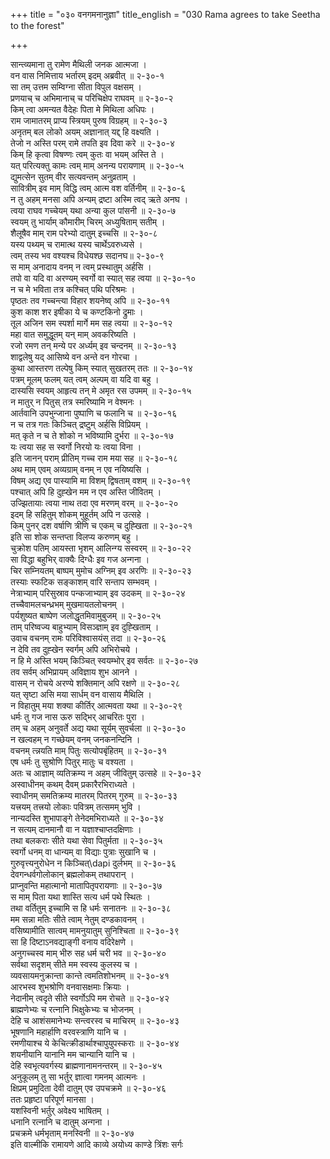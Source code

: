 +++
title = "०३० वनगमनानुज्ञा"
title_english = "030 Rama agrees to take Seetha to the forest"

+++
<div class="audioEmbed"  caption="श्रीराम-हरिसीताराममूर्ति-घनपाठिभ्यां वचनम्" src="https://archive.org/download/Ramayana-recitation-Sriram-harisItArAmamUrti-Ghanapaati-v2/Kanda_2/Kanda_2_AYK-030-Vanagama_Naanugnaa.mp3"></div>

सान्त्व्यमाना तु रामेण मैथिली जनक आत्मजा ।  
वन वास निमित्ताय भर्तारम् इदम् अब्रवीत् ॥ २-३०-१  
सा तम् उत्तम सम्विग्ना सीता विपुल वक्षसम् ।  
प्रणयाच् च अभिमानाच् च परिचिक्षेप राघवम् ॥ २-३०-२  
किम् त्वा अमन्यत वैदेहः पिता मे मिथिला अधिपः ।  
राम जामातरम् प्राप्य स्त्रियम् पुरुष विग्रहम् ॥ २-३०-३  
अनृतम् बल लोको अयम् अज्ञानात् यद्द् हि वक्ष्यति ।  
तेजो न अस्ति परम् रामे तपति इव दिवा करे ॥ २-३०-४  
किम् हि कृत्वा विषण्णः त्वम् कुतः वा भयम् अस्ति ते ।  
यत् परित्यक्तु कामः त्वम् माम् अनन्य परायणाम् ॥ २-३०-५  
द्युमत्सेन सुतम् वीर सत्यवन्तम् अनुव्रताम् ।  
सावित्रीम् इव माम् विद्धि त्वम् आत्म वश वर्तिनीम् ॥ २-३०-६  
न तु अहम् मनसा अपि अन्यम् द्रष्टा अस्मि त्वद् ऋते अनघ ।  
त्वया राघव गच्चेयम् यथा अन्या कुल पांसनी ॥ २-३०-७  
स्वयम् तु भार्याम् कौमारीम् चिरम् अध्युषिताम् सतीम् ।  
शैलूषैव माम् राम परेभ्यो दातुम् इच्चसि ॥ २-३०-८  
यस्य पथ्यम् च रामात्थ यस्य चार्थेऽवरुध्यसे ।  
त्वम् तस्य भव वश्यश्च विधेयश्छ सदानघ॥ २-३०-९  
स माम् अनादाय वनम् न त्वम् प्रस्थातुम् अर्हसि ।  
तपो वा यदि वा अरण्यम् स्वर्गो वा स्यात् सह त्वया ॥ २-३०-१०  
न च मे भविता तत्र कश्चित् पथि परिश्रमः ।  
पृष्ठतः तव गच्चन्त्या विहार शयनेष्व् अपि ॥ २-३०-११  
कुश काश शर इषीका ये च कण्टकिनो द्रुमाः ।  
तूल अजिन सम स्पर्शा मार्गे मम सह त्वया ॥ २-३०-१२  
महा वात समुद्धूतम् यन् माम् अवकरिष्यति ।  
रजो रमण तन् मन्ये पर अर्ध्यम् इव चन्दनम् ॥ २-३०-१३  
शाद्वलेषु यद् आसिष्ये वन अन्ते वन गोरचा ।  
कुथा आस्तरण तल्पेषु किम् स्यात् सुखतरम् ततः ॥ २-३०-१४  
पत्रम् मूलम् फलम् यत् त्वम् अल्पम् वा यदि वा बहु ।  
दास्यसि स्वयम् आहृत्य तन् मे अमृत रस उपमम् ॥ २-३०-१५  
न मातुर् न पितुस् तत्र स्मरिष्यामि न वेश्मनः ।  
आर्तवानि उपभुन्जाना पुष्पाणि च फलानि च ॥ २-३०-१६  
न च तत्र गतः किञ्चित् द्रष्टुम् अर्हसि विप्रियम् ।  
मत् कृते न च ते शोको न भविष्यामि दुर्भरा ॥ २-३०-१७  
यः त्वया सह स स्वर्गो निरयो यः त्वया विना ।  
इति जानन् पराम् प्रीतिम् गच्च राम मया सह ॥ २-३०-१८  
अथ माम् एवम् अव्यग्राम् वनम् न एव नयिष्यसि ।  
विषम् अद्य एव पास्यामि मा विशम् द्विषताम् वशम् ॥ २-३०-१९  
पश्चात् अपि हि दुह्खेन मम न एव अस्ति जीवितम् ।  
उज्झितायाः त्वया नाथ तदा एव मरणम् वरम् ॥ २-३०-२०  
इदम् हि सहितुम् शोकम् मुहूर्तम् अपि न उत्सहे ।  
किम् पुनर् दश वर्षाणि त्रीणि च एकम् च दुह्खिता ॥ २-३०-२१  
इति सा शोक सन्तप्ता विलप्य करुणम् बहु ।  
चुक्रोश पतिम् आयस्ता भृशम् आलिन्ग्य सस्वरम् ॥ २-३०-२२  
सा विद्धा बहुभिर् वाक्यैः दिग्धैः इव गज अन्गना ।  
चिर सम्नियतम् बाष्पम् मुमोच अग्निम् इव अरणिः ॥ २-३०-२३  
तस्याः स्फटिक सङ्काशम् वारि सन्ताप सम्भवम् ।  
नेत्राभ्याम् परिसुस्राव पन्कजाभ्याम् इव उदकम् ॥ २-३०-२४  
तच्चैवामलचन्ध्रभम् मुखमायतलोचनम् ।  
पर्यशुष्यत बाष्पेण जलोद्धृतमिवामुबुजम् ॥ २-३०-२५  
ताम् परिष्वज्य बाहुभ्याम् विसञ्ज्ञाम् इव दुह्खिताम् ।  
उवाच वचनम् रामः परिविश्वासयंस् तदा ॥ २-३०-२६  
न देवि तव दुह्खेन स्वर्गम् अपि अभिरोचये ।  
न हि मे अस्ति भयम् किञ्चित् स्वयम्भोर् इव सर्वतः ॥ २-३०-२७  
तव सर्वम् अभिप्रायम् अविज्ञाय शुभ आनने ।  
वासम् न रोचये अरण्ये शक्तिमान् अपि रक्षणे ॥ २-३०-२८  
यत् सृष्टा असि मया सार्धम् वन वासाय मैथिलि ।  
न विहातुम् मया शक्या कीर्तिर् आत्मवता यथा ॥ २-३०-२९  
धर्मः तु गज नास ऊरु सद्भिर् आचरितः पुरा ।  
तम् च अहम् अनुवर्ते अद्य यथा सूर्यम् सुवर्चला ॥ २-३०-३०  
न खल्वहम् न गच्छेयम् वनम् जनकनन्दिनि ।  
वचनम् त्न्नयति माम् पितुः सत्योपबृंहितम् ॥ २-३०-३१  
एष धर्मः तु सुश्रोणि पितुर् मातुः च वश्यता ।  
अतः च आज्ञाम् व्यतिक्रम्य न अहम् जीवितुम् उत्सहे ॥ २-३०-३२  
अस्वाधीनम् कथम् दैवम् प्रकारैरभिराध्यते ।  
स्वाधीनम् समतिक्रम्य मातरम् पितरम् गुरुम् ॥ २-३०-३३  
यत्त्रयम् तत्त्रयो लोकाः पवित्रम् तत्समम् भुवि ।  
नान्यदस्ति शुभापाङ्गे तेनेदमभिराध्यते ॥ २-३०-३४  
न सत्यम् दानमानौ वा न यज्ञाश्चाप्तदक्षिणाः ।  
तथा बलकराः सीते यथा सेवा पितुर्मता ॥ २-३०-३५  
स्वर्गो धनम् वा धान्यम् वा विद्याः पुत्राः सुखानि च ।  
गुरुवृत्त्यनुरोधेन न किञ्चित्\dapi दुर्लभम् ॥ २-३०-३६  
देवगन्धर्वगोलोकान् ब्रह्मलोकम् तथापरान् ।  
प्राप्नुवन्ति महात्मानो मातापितृपरायणाः ॥ २-३०-३७  
स माम् पिता यथा शास्ति सत्य धर्म पथे स्थितः ।  
तथा वर्तितुम् इच्चामि स हि धर्मः सनातनः ॥ २-३०-३८  
मम सन्ना मतिः सीते त्वाम् नेतुम् दण्डकावनम् ।  
वसिष्यामीति सात्वम् मामनुयातुम् सुनिश्चिता ॥ २-३०-३९  
सा हि दिष्टाऽनवद्याङ्गी वनाय वदिरेक्षणे ।  
अनुगच्चस्व माम् भीरु सह धर्म चरी भव ॥ २-३०-४०  
सर्वथा सदृशम् सीते मम स्वस्य कुलस्य च ।  
व्यवसायमनुक्रान्ता कान्ते त्वमतिशोभनम् ॥ २-३०-४१  
आरभस्व शुभश्रोणि वनवासक्षमाः क्रियाः ।  
नेदानीम् त्वदृते सीते स्वर्गोऽपि मम रोचते ॥ २-३०-४२  
ब्राह्मणेभ्यः च रत्नानि भिक्षुकेभ्यः च भोजनम् ।  
देहि च आशंसमानेभ्यः सन्त्वरस्व च माचिरम् ॥ २-३०-४३  
भूषणानि महार्हाणि वरवस्त्राणि यानि च ।  
रमणीयाश्च ये केचित्क्रीडार्थाश्चापुयुपस्कराः ॥ २-३०-४४  
शयनीयानि यानानि मम चान्यानि यानि च ।  
देहि स्वभृत्यवर्गस्य ब्राह्मणानामनन्तरम् ॥ २-३०-४५  
अनुकूलम् तु सा भर्तुर् ज्ञात्वा गमनम् आत्मनः ।  
क्षिप्रम् प्रमुदिता देवी दातुम् एव उपचक्रमे ॥ २-३०-४६  
ततः प्रहृष्टा परिपूर्ण मानसा ।  
यशस्विनी भर्तुर् अवेक्ष्य भाषितम् ।  
धनानि रत्नानि च दातुम् अन्गना ।  
प्रचक्रमे धर्मभृताम् मनस्विनी ॥ २-३०-४७  
इति वाल्मीकि रामायणे आदि काव्ये अयोध्य काण्डे त्रिंशः सर्गः